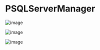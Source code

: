 # PSQLServerManager
![image](https://github.com/user-attachments/assets/47f12ed7-e9af-4e7a-baff-bf5bc73ecdcb)

![image](https://github.com/user-attachments/assets/f4348275-aec7-4c8b-9aab-12b06330bd56)

![image](https://github.com/user-attachments/assets/1f766f64-5ed5-4e91-8771-0292bb75958b)

